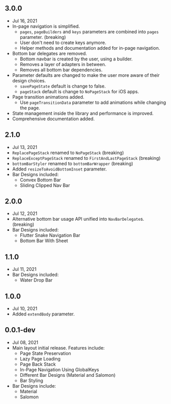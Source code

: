 ## 3.0.0
 - Jul 16, 2021
 - In-page navigation is simplified.
   - `pages`, `pageBuilders` and `keys` parameters are combined into `pages` parameter. (breaking)
   - User don't need to create keys anymore.
   - Helper methods and documentation added for in-page navigation.
 - Bottom bar delegates are removed.
   - Bottom navbar is created by the user, using a builder.
   - Removes a layer of adapters in between.
   - Removes all bottom bar dependencies.
 - Parameter defaults are changed to make the user more aware of their design choices.
   - `savePageState` default is change to false.
   - `pageStack` default is change to `NoPageStack` for iOS apps.
 - Page transition animations added.
   - Use `pageTransitionData` parameter to add animations while changing the page.
 - State management inside the library and performance is improved.
 - Comprehensive documentation added.

## 2.1.0
 - Jul 13, 2021
 - `ReplacePageStack` renamed to `NoPageStack` (breaking)
 - `ReplaceExceptPageStack` renamed to `FirstAndLastPageStack` (breaking)
 - `bottomBarStyler` renamed to `bottomBarWrapper` (breaking)
 - Added `resizeToAvoidBottomInset` parameter.
 - Bar Designs included:
   - Convex Bottom Bar
   - Sliding Clipped Nav Bar
 
## 2.0.0
 - Jul 12, 2021
 - Alternative bottom bar usage API unified into `NavBarDelegate`s. (breaking)
 - Bar Designs included:
   - Flutter Snake Navigation Bar
   - Bottom Bar With Sheet
 
## 1.1.0
 - Jul 11, 2021
 - Bar Designs included:
   - Water Drop Bar
 
## 1.0.0
 - Jul 10, 2021
 - Added `extendBody` parameter.

## 0.0.1-dev
 - Jul 08, 2021
 - Main layout initial release. Features include:
   - Page State Preservation
   - Lazy Page Loading
   - Page Back Stack
   - In-Page Navigation Using GlobalKeys
   - Different Bar Designs (Material and Salomon)
   - Bar Styling
 - Bar Designs include:
   - Material
   - Salomon